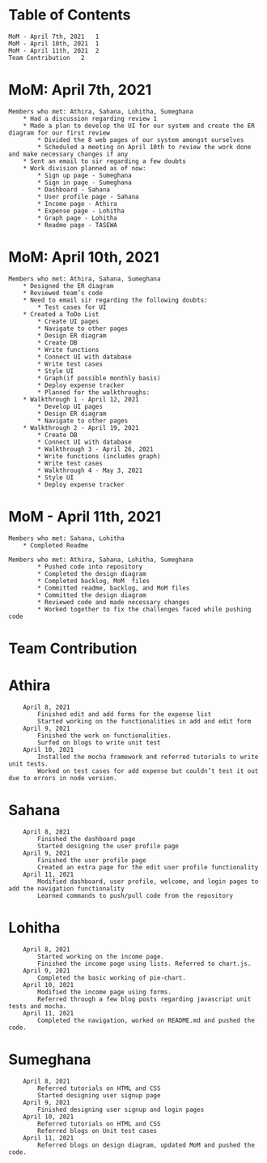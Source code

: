 # Table of Contents
	MoM - April 7th, 2021	1
	MoM - April 10th, 2021	1
	MoM - April 11th, 2021	2
	Team Contribution	2


# MoM: April 7th, 2021

	Members who met: Athira, Sahana, Lohitha, Sumeghana
		* Had a discussion regarding review 1
		* Made a plan to develop the UI for our system and create the ER diagram for our first review
			* Divided the 8 web pages of our system amongst ourselves
			* Scheduled a meeting on April 10th to review the work done and make necessary changes if any
		* Sent an email to sir regarding a few doubts
		* Work division planned as of now:
			* Sign up page - Sumeghana
			* Sign in page - Sumeghana
			* Dashboard - Sahana
			* User profile page - Sahana
			* Income page - Athira
			* Expense page - Lohitha
			* Graph page - Lohitha
			* Readme page - TASEWA

# MoM: April 10th, 2021

	Members who met: Athira, Sahana, Sumeghana
		* Designed the ER diagram
		* Reviewed team’s code
		* Need to email sir regarding the following doubts:
			* Test cases for UI
		* Created a ToDo List
			* Create UI pages
			* Navigate to other pages
			* Design ER diagram
			* Create DB
			* Write functions
			* Connect UI with database
			* Write test cases
			* Style UI
			* Graph(if possible monthly basis)
			* Deploy expense tracker
			* Planned for the walkthroughs:
		* Walkthrough 1 - April 12, 2021
			* Develop UI pages
			* Design ER diagram
			* Navigate to other pages
		* Walkthrough 2 - April 19, 2021
			* Create DB
			* Connect UI with database
			* Walkthrough 3 - April 26, 2021
			* Write functions (includes graph)
			* Write test cases
			* Walkthrough 4 - May 3, 2021
			* Style UI
			* Deploy expense tracker

# MoM - April 11th, 2021

	Members who met: Sahana, Lohitha
		* Completed Readme

	Members who met: Athira, Sahana, Lohitha, Sumeghana
			* Pushed code into repository
			* Completed the design diagram
			* Completed backlog, MoM  files
			* Committed readme, backlog, and MoM files
			* Committed the design diagram
			* Reviewed code and made necessary changes
			* Worked together to fix the challenges faced while pushing code

# Team Contribution 

# Athira
		April 8, 2021
			Finished edit and add forms for the expense list
			Started working on the functionalities in add and edit form
		April 9, 2021
			Finished the work on functionalities.
			Surfed on blogs to write unit test
		April 10, 2021
			Installed the mocha framework and referred tutorials to write unit tests.
			Worked on test cases for add expense but couldn’t test it out due to errors in node version.

# Sahana
		April 8, 2021
			Finished the dashboard page
			Started designing the user profile page
		April 9, 2021
			Finished the user profile page
			Created an extra page for the edit user profile functionality
		April 11, 2021
			Modified dashboard, user profile, welcome, and login pages to add the navigation functionality
			Learned commands to push/pull code from the repository


# Lohitha
		April 8, 2021
			Started working on the income page. 
			Finished the income page using lists. Referred to chart.js.
		April 9, 2021
			Completed the basic working of pie-chart.
		April 10, 2021
			Modified the income page using forms. 
			Referred through a few blog posts regarding javascript unit tests and mocha. 
		April 11, 2021
			Completed the navigation, worked on README.md and pushed the code. 

# Sumeghana
		April 8, 2021
			Referred tutorials on HTML and CSS
			Started designing user signup page
		April 9, 2021
			Finished designing user signup and login pages
		April 10, 2021
			Referred tutorials on HTML and CSS
			Referred blogs on Unit test cases
		April 11, 2021
			Referred blogs on design diagram, updated MoM and pushed the code. 


